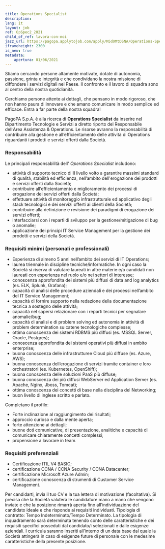 ```yaml
---

title: Operations Specialist
description:
lang: it
layout: job
ref: OpSpec2_2021
child_of_ref: lavora-con-noi
jazz_url: https://pagopa.applytojob.com/apply/M5d0MtDSNA/Operations-Specialist
iframeheight: 2300
is_new: true
metadata:
    apertura: 01/06/2021 
---
```


Stiamo cercando persone altamente motivate, dotate di autonomia, passione, grinta e integrità e che condividano la nostra missione di diffondere i servizi digitali nel Paese. 
Il confronto e il lavoro di squadra sono al centro della nostra quotidianità. 

Cerchiamo persone attente ai dettagli, che pensano in modo rigoroso, che non hanno paura di innovare e che amano comunicare in modo semplice ed efficace.
Entra a far parte della nostra squadra!

PagoPA S.p.A. è alla ricerca di **Operations Specialist** da inserire nel Dipartimento Tecnologie e Servizi a diretto riporto del Responsabile dell’Area Assistenza &  Operations. Le risorse avranno la responsabilità di contribuire alla gestione e all’efficientamento delle attività di Operations riguardanti i prodotti e servizi offerti dalla Società.


### Responsabilità

Le principali responsabilità dell' _Operations Specialist_ includono:
- attività di supporto tecnico di II livello volto a garantire massimi standard di qualità, stabilità ed efficienza, nell’ambito dell'erogazione dei prodotti e servizi offerti dalla Società;
- contribuire all’efficientamento e miglioramento dei processi di erogazione dei servizi offerti dalla Società;
- effettuare attività di monitoraggio infrastrutturale ed applicativo degli stack tecnologici e dei servizi offerti ai clienti della Società;
- contribuire alla definizione e revisione dei paradigmi di erogazione dei servizi offerti;
- interfacciarsi con i reparti di sviluppo per la gestione/mitigazione di bug o anomalie;
- applicazione dei principi IT Service Management per la gestione dei prodotti e servizi della Società.


### Requisiti minimi (personali e professionali)

- Esperienza di almeno 5 anni nell’ambito dei servizi di IT Operations;
- laurea triennale in discipline tecniche/informatiche. In ogni caso la Società si riserva di valutare laureati in altre materie e/o candidati non laureati con esperienza nel ruolo e/o nei settori di interesse;
- conoscenza approfondita dei sistemi più diffusi di data and log analytics (es. ELK, Splunk, Grafana);
- capacità di analisi delle procedure aziendali e dei processi nell’ambito del IT Service Management;
- capacità di fornire supporto nella redazione della documentazione tecnica a sostegno delle attività;
- capacità nel sapersi relazionare con i reparti tecnici per segnalare anomalie/bug;
- capacità di analisi e di problem solving ed autonomia in attività di problem determination su catene tecnologiche complesse;
- ottima conoscenza dei sistemi RDBMS più diffusi (es. MSSQL Server, Oracle, Postgres);
- conoscenza approfondita dei sistemi operativi  più diffusi in ambito enterprise;
- buona conoscenza delle infrastrutturee Cloud più diffuse (es. Azure, AWS);
- buona conoscenza dell’erogazione di servizi tramite container e loro orchestratori (es. Kubernetes, OpenShift);
- buona conoscenza delle soluzioni PaaS più diffuse;
- buona conoscenza dei più diffusi WebServer ed Application Server (es. Apache, Nginx, Jboss, Tomcat);
- ottima conoscenza dei concetti di base nella disciplina del Networking;
- buon livello di inglese scritto e parlato.


Completano il profilo:

- Forte inclinazione al raggiungimento dei risultati;
- approccio curioso e dalla mente aperta;
- forte attenzione ai dettagli;
- buone doti comunicative, di presentazione, analitiche e capacità di comunicare chiaramente concetti complessi;
- propensione a lavorare in team.


### Requisiti preferenziali

- Certificazione ITIL V4 BASIC;
- certificazione CCNA / CCNA Security / CCNA Datacenter;
- certificazione Microsoft Azure Admin;
- certificazione conoscenza di strumenti di Customer Service Management.

Per candidarti, invia il tuo CV e la tua lettera di motivazione (facoltativa). Si precisa che la Società valuterà le candidature mano a mano che vengono inviate e che la posizione rimarrà aperta fino all’individuazione del candidato ideale e che risponde ai requisiti individuati.
Tipologia di contratto: Tempo Indeterminato/Tempo Determinato. La tipologia di inquadramento sarà determinata tenendo conto delle caratteristiche e dei requisiti specifici posseduti dal candidato/i selezionati e dalle esigenze aziendali. 
I curricula saranno inseriti all’interno di un data base dal quale la Società attingerà in caso di esigenze future di personale con le medesime caratteristiche della presente posizione.

